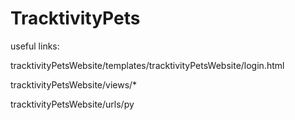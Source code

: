 # TracktivityPets
useful links:

tracktivityPetsWebsite/templates/tracktivityPetsWebsite/login.html 

tracktivityPetsWebsite/views/* 

tracktivityPetsWebsite/urls/py